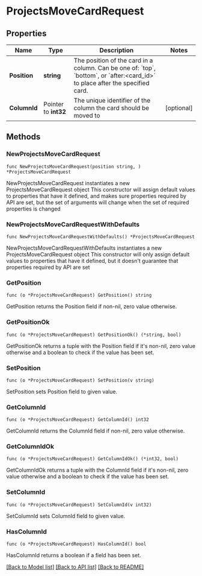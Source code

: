 # ProjectsMoveCardRequest

## Properties

Name | Type | Description | Notes
------------ | ------------- | ------------- | -------------
**Position** | **string** | The position of the card in a column. Can be one of: &#x60;top&#x60;, &#x60;bottom&#x60;, or &#x60;after:&lt;card_id&gt;&#x60; to place after the specified card. | 
**ColumnId** | Pointer to **int32** | The unique identifier of the column the card should be moved to | [optional] 

## Methods

### NewProjectsMoveCardRequest

`func NewProjectsMoveCardRequest(position string, ) *ProjectsMoveCardRequest`

NewProjectsMoveCardRequest instantiates a new ProjectsMoveCardRequest object
This constructor will assign default values to properties that have it defined,
and makes sure properties required by API are set, but the set of arguments
will change when the set of required properties is changed

### NewProjectsMoveCardRequestWithDefaults

`func NewProjectsMoveCardRequestWithDefaults() *ProjectsMoveCardRequest`

NewProjectsMoveCardRequestWithDefaults instantiates a new ProjectsMoveCardRequest object
This constructor will only assign default values to properties that have it defined,
but it doesn't guarantee that properties required by API are set

### GetPosition

`func (o *ProjectsMoveCardRequest) GetPosition() string`

GetPosition returns the Position field if non-nil, zero value otherwise.

### GetPositionOk

`func (o *ProjectsMoveCardRequest) GetPositionOk() (*string, bool)`

GetPositionOk returns a tuple with the Position field if it's non-nil, zero value otherwise
and a boolean to check if the value has been set.

### SetPosition

`func (o *ProjectsMoveCardRequest) SetPosition(v string)`

SetPosition sets Position field to given value.


### GetColumnId

`func (o *ProjectsMoveCardRequest) GetColumnId() int32`

GetColumnId returns the ColumnId field if non-nil, zero value otherwise.

### GetColumnIdOk

`func (o *ProjectsMoveCardRequest) GetColumnIdOk() (*int32, bool)`

GetColumnIdOk returns a tuple with the ColumnId field if it's non-nil, zero value otherwise
and a boolean to check if the value has been set.

### SetColumnId

`func (o *ProjectsMoveCardRequest) SetColumnId(v int32)`

SetColumnId sets ColumnId field to given value.

### HasColumnId

`func (o *ProjectsMoveCardRequest) HasColumnId() bool`

HasColumnId returns a boolean if a field has been set.


[[Back to Model list]](../README.md#documentation-for-models) [[Back to API list]](../README.md#documentation-for-api-endpoints) [[Back to README]](../README.md)


